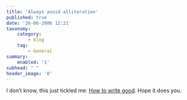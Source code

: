 ```yaml
---
title: 'Always avoid alliteration'
published: true
date: '26-06-2006 12:21'
taxonomy:
    category:
        - blog
    tag:
        - General
summary:
    enabled: '1'
subhead: " "
header_image: '0'
---
```


I don’t know, this just tickled me: [How to write good](https://web.archive.org/web/20060629184527/http://www.datatek.net/Humor/How%20to%20write%20good). Hope it does you.
